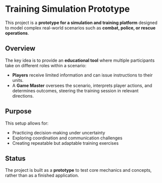 # Training Simulation Prototype

This project is a **prototype for a simulation and training platform** designed to model complex real-world scenarios such as **combat, police, or rescue operations**.

## Overview

The key idea is to provide an **educational tool** where multiple participants take on different roles within a scenario:

- **Players** receive limited information and can issue instructions to their units.  
- A **Game Master** oversees the scenario, interprets player actions, and determines outcomes, steering the training session in relevant directions.

## Purpose

This setup allows for:

- Practicing decision-making under uncertainty  
- Exploring coordination and communication challenges  
- Creating repeatable but adaptable training exercises  

## Status

The project is built as a **prototype** to test core mechanics and concepts, rather than as a finished application.
